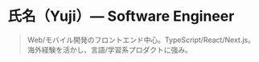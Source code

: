 # 氏名（Yuji）— Software Engineer

> Web/モバイル開発のフロントエンド中心。TypeScript/React/Next.js。
> 海外経験を活かし、言語/学習系プロダクトに強み。
